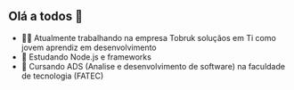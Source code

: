 ## Olá a todos 👋

- 👨‍💼 Atualmente trabalhando na empresa Tobruk soluçãos em Ti como jovem aprendiz em desenvolvimento
- 📖 Estudando Node.js e frameworks
- 🏫 Cursando ADS (Analise e desenvolvimento de software) na faculdade de tecnologia (FATEC)

